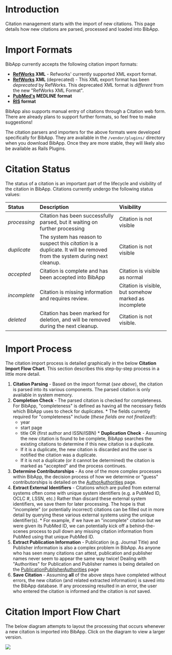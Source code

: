 # Introduction #

Citation management starts with the import of new citations.  This page details how new citations are parsed, processed and loaded into BibApp.

# Import Formats #

BibApp currently accepts the following citation import formats:
  * **[RefWorks](http://www.refworks.com/) XML** - Refworks' currently supported XML export format.
  * **[RefWorks](http://www.refworks.com/) XML** (deprecated) - This XML export format has been _deprecated_ by RefWorks.  This deprecated XML format is _different_ from the new "RefWorks XML Format".
  * **[PubMed's](http://www.ncbi.nlm.nih.gov/PubMed/) MEDLINE format**
  * **[RIS](http://www.refman.com/support/risformat_intro.asp) format**

BibApp also supports manual entry of citations through a Citation web form.  There are already plans to support further formats, so feel free to make suggestions!

The citation parsers and importers for the above formats were developed specifically for BibApp.  They are available in the `/vendor/plugins/` directory when you download BibApp.  Once they are more stable, they will likely also be available as Rails Plugins.

# Citation Status #

The status of a citation is an important part of the lifecycle and visibility of the citation in BibApp.  Citations currently undergo the following status values:

| **Status** | **Description** | **Visibility** |
|:-----------|:----------------|:---------------|
| _processing_ | Citation has been successfully parsed, but it waiting on further processing | Citation is not visible |
| _duplicate_ | The system has reason to suspect this _citation_ is a duplicate.  It will be removed from the system during next cleanup. | Citation is not visible |
| _accepted_ | Citation is complete and has been accepted into BibApp | Citation is visible as normal |
| _incomplete_ | Citation is missing information and requires review. | Citation is visible, but somehow marked as incomplete |
| _deleted_  | Citation has been marked for deletion, and will be removed during the next cleanup. | Citation is not visible. |


# Import Process #

The citation import process is detailed graphically in the below **Citation Import Flow Chart**.  This section describes this step-by-step process in a little more detail.

  1. **Citation Parsing** - Based on the import format (_see above_), the citation is parsed into its various components.  The parsed citation is only available in system memory.
  1. **Completion Check** - The parsed citation is checked for completeness.  For BibApp, "completeness" is defined as having all the necessary fields which BibApp uses to check for duplicates.
    * The fields currently required for "completeness" include (_these fields are not finalized!_):
      * year
      * start page
      * title OR (first author and ISSN/ISBN)
    * **Duplication Check** - Assuming the new citation is found to be complete, BibApp searches the existing citations to determine if this new citation is a duplicate.
      * If it is a duplicate, the new citation is discarded and the user is notified the citation was a duplicate.
      * If it is not a duplicate (or it cannot be determined) the citation is marked as "accepted" and the process continues.
  1. **Determine Contributorships** - As one of the more complex processes within BibApp, the decision process of how we determine or "guess" contributorships is detailed on the [AuthorAuthorities](AuthorAuthorities.md) page.
  1. **Extract External Identifiers** - Citations which are pulled from external systems often come with unique system identifiers (e.g. a PubMed ID, OCLC #, LSSN, etc.)  Rather than discard these external system identifiers, we save them for later processing.  The hope is that "incomplete" (or potentially incorrect) citations can be filled out in more detail by querying these various external systems using the unique identifier(s).
    * For example, if we have an "incomplete" citation but we were given its PubMed ID, we can potentially kick off a behind-the-scenes process to pull down any missing citation information from PubMed using that unique PubMed ID.
  1. **Extract Publication Information** - Publication (e.g. Journal Title) and Publisher information is also a complex problem in BibApp.  As anyone who has seen many citations can attest, publication and publisher names never seem to appear the same way twice!  Dealing with "Authorities" for Publication and Publisher names is being detailed on the [PublicationPublisherAuthorities](PublicationPublisherAuthorities.md) page
  1. **Save Citation** - Assuming **all** of the above steps have completed without errors, the new citation (and related extracted information) is saved into the BibApp database.  If any processing resulted in an error, the user who entered the citation is informed and the citation is _not_ saved.

# Citation Import Flow Chart #

The below diagram attempts to layout the processing that occurs whenever a new citation is imported into BibApp.  Click on the diagram to view a larger version.

[![](http://www.gliffy.com/pubdoc/1371391/M.jpg)](http://www.gliffy.com/publish/1371391/)
